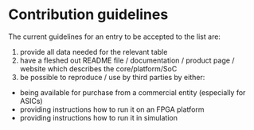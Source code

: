 # Contribution guidelines

The current guidelines for an entry to be accepted to the list are:

1) provide all data needed for the relevant table
2) have a fleshed out README file / documentation / product page / website which describes the core/platform/SoC
3) be possible to reproduce / use by third parties by either:

  * being available for purchase from a commercial entity (especially for ASICs)
  * providing instructions how to run it on an FPGA platform
  * providing instructions how to run it in simulation
